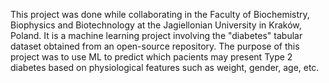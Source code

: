 This project was done while collaborating in the Faculty of Biochemistry, Biophysics and Biotechnology at the Jagiellonian University in Kraków, Poland. It is a machine learning project involving the "diabetes" tabular dataset obtained from an open-source repository. The purpose of this project was to use ML to predict which pacients may present Type 2 diabetes based on physiological features such as weight, gender, age, etc. 
